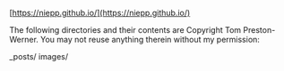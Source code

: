 [https://niepp.github.io/](https://niepp.github.io/)

The following directories and their contents are Copyright Tom Preston-Werner. You may not reuse anything therein without my permission:

_posts/
images/
